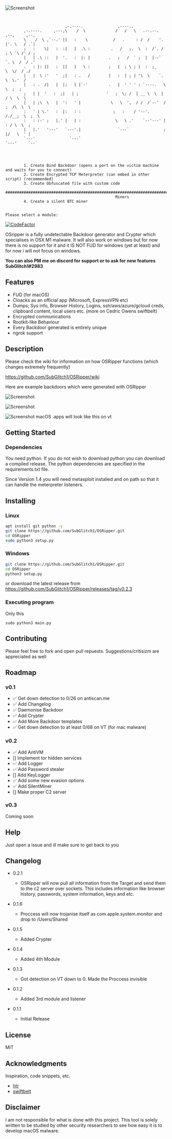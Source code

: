 ![Screenshot](img/OSRipper.png)
```


                          ,-.----.               ,----..
        ,-.----.     ,---,\    /  \             /   /   \   .--.--.   ,--,     ,--,  
        \    /  \ ,`--.' ||   :    \           /   .     : /  /    '. |'. \   / .`|  
        ;   :    \|   :  :|   |  .\ :         .   /   ;.  \  :  /`. / ; \ `\ /' / ;  
        |   | .\ ::   |  '.   :  |: |        .   ;   /  ` ;  |  |--`  `. \  /  / .'  
        .   : |: ||   :  ||   |   \ :        ;   |  ; \ ; |  :  ;_     \  \/  / ./   
        |   |  \ :'   '  ;|   : .   /        |   :  | ; | '\  \    `.   \  \.'  /    
        |   : .  /|   |  |;   | |`-'         .   |  ' ' ' : `----.   \   \  ;  ;     
        ;   | |  '   :  ;|   | ;            '   ;  \; /  | __ \  \  |  / \  \  \     
        |   | ;\  \   |  ':   ' |             \   \  ',  / /  /`--'  / ;  /\  \  \   
        :   ' | \.'   :  |:   : :              ;   :    / '--'.     /./__;  \  ;  \  
        :   : :-' ;   |.' |   | :               \   \ .'    `--'---' |   : / \  \  ; 
        |   |.'   '---'   `---'.|                `---`               ;   |/   \  ' | 
        `---'               `---`                                    `---'     `--`  




        1. Create Bind Backdoor (opens a port on the victim machine and waits for you to connect) 
        2. Create Encrypted TCP Meterpreter (can embed in other script) (recommended)
        3. Create Obfuscated file with custom code
        ##########################################################################################
                                                Miners
        4. Create a silent BTC miner


Please select a module:

```

[![CodeFactor](https://www.codefactor.io/repository/github/subglitch1/osripper/badge)](https://www.codefactor.io/repository/github/subglitch1/osripper/)

OSripper is a fully undetectable Backdoor generator and Crypter which specialises in OSX M1 malware. It will also work on windows but for now there is no support for it and it IS NOT FUD for windows (yet at least) and for now i will not focus on windows.


**You can also PM me on discord for support or to ask for new features SubGlitch1#2983**

## Features
- FUD (for macOS)
- Cloacks as an official app (Microsoft, ExpressVPN etc)
- Dumps; Sys info, Browser History, Logins, ssh/aws/azure/gcloud creds, clipboard content, local users etc. (more on Cedric Owens swiftbelt)
- Encrypted communications
- Rootkit-like Behaviour
- Every Backdoor generated is entirely unique
- ngrok support


## Description

Please check the wiki for information on how OSRipper functions (which changes extremely frequently)

https://github.com/SubGlitch1/OSRipper/wiki

Here are example backdoors which were generated with OSRipper

![Screenshot](img/example.png)

![Screenshot](img/vt.png)

![Screenshot](img/vt_app.png)
macOS .apps will look like this on vt


## Getting Started

### Dependencies

You  need python. If you do not wish to download python you can download a compiled release.
The python dependencies are specified in the requirements.txt file.

Since Version 1.4 you will need metasploit installed and on path so that it can handle the meterpreter listeners.


## Installing
### Linux
```bash
apt install git python -y
git clone https://github.com/SubGlitch1/OSRipper.git
cd OSRipper
sudo python3 setup.py
```
### Windows
```bash
git clone https://github.com/SubGlitch1/OSRipper.git
cd OSRipper
python3 setup.py
```
or download the latest release from https://github.com/SubGlitch1/OSRipper/releases/tag/v0.2.3

### Executing program
Only this
```
sudo python3 main.py
```
## Contributing
Please feel free to fork and open pull repuests. Suggestions/critisizm are appreciated as well
<!-- ROADMAP -->
## Roadmap
### v0.1
- ✅ Get down detection to 0/26 on antiscan.me
- ✅ Add Changelog
- ✅ Daemonise Backdoor
- ✅ Add Crypter
- ✅ Add More Backdoor templates
- ✅ Get down detection to at least 0/68 on VT (for mac malware)

### v0.2
- ✅ Add AntiVM 
- [] Implement tor hidden services
- ✅ Add  Logger
- ✅ Add Password stealer
- [] Add KeyLogger
- ✅ Add some new evasion options
- ✅ Add SilentMiner
- [] Make proper C2 server

### v0.3
Coming soon

## Help

Just open a issue and ill make sure to get back to you

## Changelog
* 0.2.1
    * OSRipper will now pull all information from the Target and send them to the c2 server over sockets. This includes information like browser history, passwords, system information, keys and etc.


* 0.1.6
    * Proccess will now trojanise itself as com.apple.system.monitor and drop to /Users/Shared
* 0.1.5
    * Added Crypter
* 0.1.4
    * Added 4th Module
* 0.1.3
    * Got detection on VT down to 0. Made the Proccess invisible
* 0.1.2
    * Added 3rd module and listener
* 0.1.1
    * Initial Release

## License

MIT

## Acknowledgments

Inspiration, code snippets, etc.
* [htr](https://github.com/htr-tech/PyObfuscate)
* [swiftbelt](https://github.com/cedowens/SwiftBelt)




## Disclaimer
I am not responsible for what is done with this project. This tool is solely written to be studied by other security researchers to see how easy it is to develop macOS malware.






